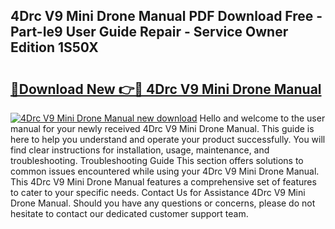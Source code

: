 ## 4Drc V9 Mini Drone Manual PDF Download Free - Part-Ie9 User Guide Repair - Service Owner Edition 1S50X

# <h2><a href="http://bc45770.oget.top/?id=4Drc+V9+Mini+Drone+Manual">🔗Download New 👉🔴 4Drc V9 Mini Drone Manual</a></h2>

[![4Drc V9 Mini Drone Manual new download](https://i.imgur.com/5g1atiW.png)](http://bc45770.oget.top/?id=4Drc+V9+Mini+Drone+Manual)
Hello and welcome to the user manual for your newly received 4Drc V9 Mini Drone Manual. This guide is here to help you understand and operate your product successfully. You will find clear instructions for installation, usage, maintenance, and troubleshooting. Troubleshooting Guide This section offers solutions to common issues encountered while using your 4Drc V9 Mini Drone Manual. This 4Drc V9 Mini Drone Manual features a comprehensive set of features to cater to your specific needs. Contact Us for Assistance 4Drc V9 Mini Drone Manual. Should you have any questions or concerns, please do not hesitate to contact our dedicated customer support team.
